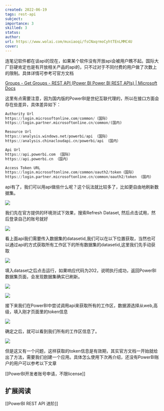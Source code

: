 ```yaml
---
created: 2022-06-19
tags: rest-api 
subject:
importance: 3
skilled: 3
status:
author:
url: https://www.wolai.com/muxiaoqi/fsCNaqrmoCyhtTEnLMMC4U
cover: 
---
```

连笔记软件都在谈api的现在，如果某个软件没有开放api会被用户瞧不起。国际大厂巨硬肯定也是有开放相关产品的api的，只不过对于不同付费的用户做了次数上的限制。具体详情可参考可官方文档

[Groups - Get Groups - REST API (Power BI Power BI REST APIs) | Microsoft Docs](https://docs.microsoft.com/en-us/rest/api/power-bi/groups/get-groups)

这里有点需要注意，因为国内版的PowerBI是世纪互联代理的，所以在接口方面会存在些差异，具体差异如下：

```Python
Authority Url
https://login.microsoftonline.com/common/（国际）
https://login.partner.microsoftonline.cn/common/(国内)

Resource Url
https://analysis.windows.net/powerbi/api （国际）
https://analysis.chinacloudapi.cn/powerbi/api （国内）

Api Url
https://api.powerbi.com （国际）
https://api.powerbi.cn （国内）

Access Token URL
https://login.microsoftonline.com/common/oauth2/token（国际）
https://login.partner.microsoftonline.cn/common/oauth2/token （国内）
```

api有了，我们可以用api做些什么呢？这个玩法就比较多了，比如更自由地刷新数据集。

![](https://s2.loli.net/2022/06/20/6y3Ph5Eqs2KYrC7.png)



我们先在官方提供的环境测试下效果，搜索Refresh Dataset, 然后点击试用，然后登录自己的账号就好

![](https://s2.loli.net/2022/06/21/KHjh9gPU1Qz56Ti.png)




看上面api我们需要传入数据集的datasetid,我们可以在以下位置获取，当然也可以通过api的方式获取所有工作区下的所有数据集的datasetid,这里我们先手动获取

![](https://s2.loli.net/2022/06/21/5YUw8FEx1hd4iOR.png)




填入dataset之后点击运行，如果响应代码为202，说明执行成功，返回PowerBI数据集页面，会发现数据集确实已刷新。

![](https://s2.loli.net/2022/06/21/8mgqj3MXxrVKhaD.png)



![](https://s2.loli.net/2022/06/21/4zv3fiecX8YFORq.png)




接下来我们在PowerBI中尝试调用api来获取所有的工作区，数据源选择从web,高级，填入刚才页面里的token信息

![](https://s2.loli.net/2022/06/21/LomStYnaOwx1ds3.png)



确定之后，就可以看到我们所有的工作区信息了。

![](https://s2.loli.net/2022/06/21/lvT7YnPhwAZbQ6E.png)



但是这又有一个问题，这样获取的token信息是有效期，其实官方文档一开始就给出了方法，需要我们创建一个应用。具体怎么使用下次再介绍，还没有PowerBI账户的用户可以参考以下文章

[[PowerBI开发者账号申请，不限license]]

## 扩展阅读

[[PowerBI REST API 进阶]]